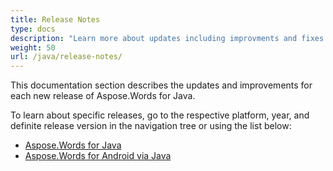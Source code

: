 ```yaml
---
title: Release Notes
type: docs
description: "Learn more about updates including improvments and fixes for the latest release of Aspose.Words for Java. Navigate to a definite release note page to find a description of a specific release."
weight: 50
url: /java/release-notes/
---
```


This documentation section describes the updates and improvements for each new release of Aspose.Words for Java.

To learn about specific releases, go to the respective platform, year, and definite release version in the navigation tree or using the list below:

- [Aspose.Words for Java](/words/java/aspose-words-for-java/)
- [Aspose.Words for Android via Java](/words/java/aspose-words-for-android-via-java/)
